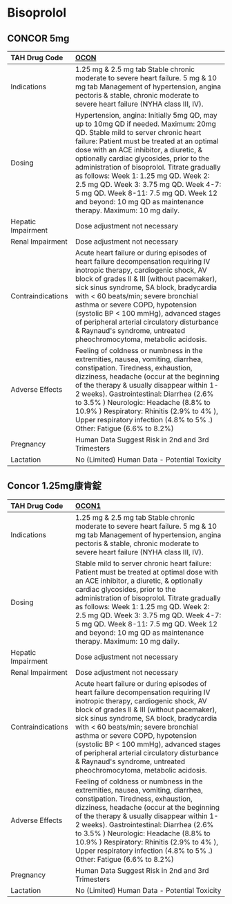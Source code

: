 # Bisoprolol

## CONCOR 5mg

| TAH Drug Code      | [OCON](https://www.tahsda.org.tw/drugs/hissearch.php?drug_code=OCON)                                                                                                                                                                                                                                                                                                                                                                                                                                       |
|:-------------------|:-----------------------------------------------------------------------------------------------------------------------------------------------------------------------------------------------------------------------------------------------------------------------------------------------------------------------------------------------------------------------------------------------------------------------------------------------------------------------------------------------------------|
| Indications        | 1.25 mg & 2.5 mg tab Stable chronic moderate to severe heart failure. 5 mg & 10 mg tab Management of hypertension, angina pectoris & stable, chronic moderate to severe heart failure (NYHA class III, IV).                                                                                                                                                                                                                                                                                                |
| Dosing             | Hypertension, angina: Initially 5mg QD, may up to 10mg QD if needed. Maximum: 20mg QD. Stable mild to server chronic heart failure: Patient must be treated at an optimal dose with an ACE inhibitor, a diuretic, & optionally cardiac glycosides, prior to the administration of bisoprolol. Titrate gradually as follows: Week 1: 1.25 mg QD. Week 2: 2.5 mg QD. Week 3: 3.75 mg QD. Week 4-7: 5 mg QD. Week 8-11: 7.5 mg QD. Week 12 and beyond: 10 mg QD as maintenance therapy. Maximum: 10 mg daily. |
| Hepatic Impairment | Dose adjustment not necessary                                                                                                                                                                                                                                                                                                                                                                                                                                                                              |
| Renal Impairment   | Dose adjustment not necessary                                                                                                                                                                                                                                                                                                                                                                                                                                                                              |
| Contraindications  | Acute heart failure or during episodes of heart failure decompensation requiring IV inotropic therapy, cardiogenic shock, AV block of grades II & III (without pacemaker), sick sinus syndrome, SA block, bradycardia with < 60 beats/min; severe bronchial asthma or severe COPD, hypotension (systolic BP < 100 mmHg), advanced stages of peripheral arterial circulatory disturbance & Raynaud's syndrome, untreated pheochromocytoma, metabolic acidosis.                                              |
| Adverse Effects    | Feeling of coldness or numbness in the extremities, nausea, vomiting, diarrhea, constipation. Tiredness, exhaustion, dizziness, headache (occur at the beginning of the therapy & usually disappear within 1-2 weeks). Gastrointestinal: Diarrhea (2.6% to 3.5% ) Neurologic: Headache (8.8% to 10.9% ) Respiratory: Rhinitis (2.9% to 4% ), Upper respiratory infection (4.8% to 5% .) Other: Fatigue (6.6% to 8.2%)                                                                                      |
| Pregnancy          | Human Data Suggest Risk in 2nd and 3rd Trimesters                                                                                                                                                                                                                                                                                                                                                                                                                                                          |
| Lactation          | No (Limited) Human Data - Potential Toxicity                                                                                                                                                                                                                                                                                                                                                                                                                                                               |

## Concor 1.25mg康肯錠

| TAH Drug Code      | [OCON1](https://www.tahsda.org.tw/drugs/hissearch.php?drug_code=OCON1)                                                                                                                                                                                                                                                                                                                                                                                        |
|:-------------------|:--------------------------------------------------------------------------------------------------------------------------------------------------------------------------------------------------------------------------------------------------------------------------------------------------------------------------------------------------------------------------------------------------------------------------------------------------------------|
| Indications        | 1.25 mg & 2.5 mg tab Stable chronic moderate to severe heart failure. 5 mg & 10 mg tab Management of hypertension, angina pectoris & stable, chronic moderate to severe heart failure (NYHA class III, IV).                                                                                                                                                                                                                                                   |
| Dosing             | Stable mild to server chronic heart failure: Patient must be treated at optimal dose with an ACE inhibitor, a diuretic, & optionally cardiac glycosides, prior to the administration of bisoprolol. Titrate gradually as follows: Week 1: 1.25 mg QD. Week 2: 2.5 mg QD. Week 3: 3.75 mg QD. Week 4-7: 5 mg QD. Week 8-11: 7.5 mg QD. Week 12 and beyond: 10 mg QD as maintenance therapy. Maximum: 10 mg daily.                                              |
| Hepatic Impairment | Dose adjustment not necessary                                                                                                                                                                                                                                                                                                                                                                                                                                 |
| Renal Impairment   | Dose adjustment not necessary                                                                                                                                                                                                                                                                                                                                                                                                                                 |
| Contraindications  | Acute heart failure or during episodes of heart failure decompensation requiring IV inotropic therapy, cardiogenic shock, AV block of grades II & III (without pacemaker), sick sinus syndrome, SA block, bradycardia with < 60 beats/min; severe bronchial asthma or severe COPD, hypotension (systolic BP < 100 mmHg), advanced stages of peripheral arterial circulatory disturbance & Raynaud's syndrome, untreated pheochromocytoma, metabolic acidosis. |
| Adverse Effects    | Feeling of coldness or numbness in the extremities, nausea, vomiting, diarrhea, constipation. Tiredness, exhaustion, dizziness, headache (occur at the beginning of the therapy & usually disappear within 1-2 weeks). Gastrointestinal: Diarrhea (2.6% to 3.5% ) Neurologic: Headache (8.8% to 10.9% ) Respiratory: Rhinitis (2.9% to 4% ), Upper respiratory infection (4.8% to 5% .) Other: Fatigue (6.6% to 8.2%)                                         |
| Pregnancy          | Human Data Suggest Risk in 2nd and 3rd Trimesters                                                                                                                                                                                                                                                                                                                                                                                                             |
| Lactation          | No (Limited) Human Data - Potential Toxicity                                                                                                                                                                                                                                                                                                                                                                                                                  |

